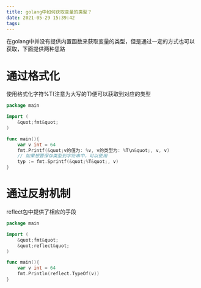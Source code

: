 ```yaml
---
title: golang中如何获取变量的类型？
date: 2021-05-29 15:39:42
tags:
---
```


在golang中并没有提供内置函数来获取变量的类型，但是通过一定的方式也可以获取，下面提供两种思路

<!-- more -->

# 通过格式化

使用格式化字符%T(注意为大写的T)便可以获取到对应的类型

```go
package main

import (
	&quot;fmt&quot;
)

func main(){
	var v int = 64
	fmt.Printf(&quot;v的值为: %v, v的类型为: %T\n&quot;, v, v)
	// 如果想要保存类型到字符串中，可以使用
	typ := fmt.Sprintf(&quot;%T&quot;, v)
}

```

# 通过反射机制

reflect包中提供了相应的手段

```go
package main

import (
	&quot;fmt&quot;
	&quot;reflect&quot;
)

func main(){
	var v int = 64
	fmt.Println(reflect.TypeOf(v))
}
```